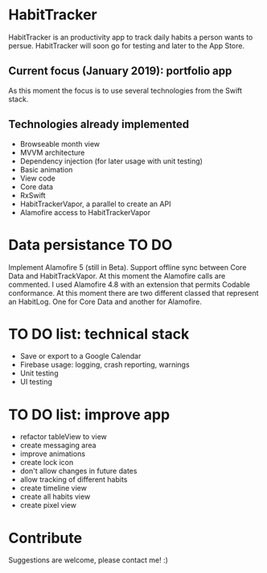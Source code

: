 # HabitTracker
HabitTracker is an productivity app to track daily habits a person wants to persue. HabitTracker will soon go for testing and later to the App Store.

## Current focus (January 2019): portfolio app
As this moment the focus is to use several technologies from the Swift stack.

## Technologies already implemented
- Browseable month view
- MVVM architecture
- Dependency injection (for later usage with unit testing)
- Basic animation
- View code
- Core data
- RxSwift
- HabitTrackerVapor, a parallel to create an API
- Alamofire access to HabitTrackerVapor

# Data persistance TO DO
Implement Alamofire 5 (still in Beta). Support offline sync between Core Data and HabitTrackVapor. At this moment the Alamofire calls are commented. I used Alamofire 4.8 with an extension that permits Codable conformance. At this moment there are two different classed that represent an HabitLog. One for Core Data and another for Alamofire.

# TO DO list: technical stack
- Save or export to a Google Calendar
- Firebase usage: logging, crash reporting, warnings
- Unit testing
- UI testing

# TO DO list: improve app
- refactor tableView to view
- create messaging area
- improve animations
- create lock icon
- don't allow changes in future dates
- allow tracking of different habits
- create timeline view
- create all habits view
- create pixel view

# Contribute
Suggestions are welcome, please contact me! :)
